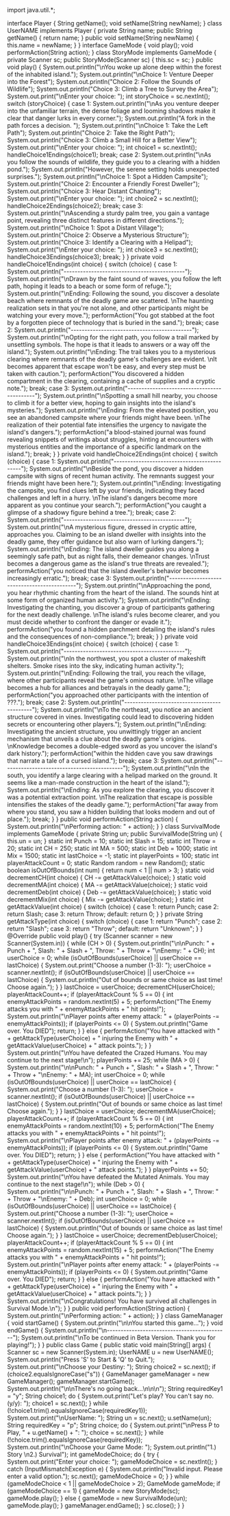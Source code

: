 import java.util.*;

interface Player {
    String getName();
    void setName(String newName);
}
class UserNAME implements Player {
    private String name;
    public String getName() {
        return name;
    }
    public void setName(String newName) {
        this.name = newName;
    }
}
interface GameMode {
    void play();
    void performAction(String action);
}
class StoryMode implements GameMode {
    private Scanner sc;
    public StoryMode(Scanner sc) {
        this.sc = sc;
    }
    public void play() {
        System.out.println("\nYou woke up alone deep within the forest of the inhabited island.");
        System.out.println("\nChoice 1: Venture Deeper into the Forest");
        System.out.println("Choice 2: Follow the Sounds of Wildlife");
        System.out.println("Choice 3: Climb a Tree to Survey the Area");
        System.out.print("\nEnter your choice: ");
        int storyChoice = sc.nextInt();
        switch (storyChoice) {
            case 1:
                System.out.println("\nAs you venture deeper into the unfamiliar terrain, the dense foliage and looming shadows make it clear that danger lurks in every corner.");
                System.out.println("A fork in the path forces a decision. ");
                System.out.println("\nChoice 1: Take the Left Path");
                System.out.println("Choice 2: Take the Right Path");
                System.out.println("Choice 3: Climb a Small Hill for a Better View");
                System.out.print("\nEnter your choice: ");
                int choice1 = sc.nextInt();
                handleChoice1Endings(choice1);
                break;
            case 2:
                System.out.println("\nAs you follow the sounds of wildlife, they guide you to a clearing with a hidden pond.");
                System.out.println("However, the serene setting holds unexpected surprises.");
                System.out.println("\nChoice 1: Spot a Hidden Campsite");
                System.out.println("Choice 2: Encounter a Friendly Forest Dweller");
                System.out.println("Choice 3: Hear Distant Chanting");
                System.out.print("\nEnter your choice: ");
                int choice2 = sc.nextInt();
                handleChoice2Endings(choice2);
                break;
            case 3:
                System.out.println("\nAscending a sturdy palm tree, you gain a vantage point, revealing three distinct features in different directions.");
                System.out.println("\nChoice 1: Spot a Distant Village");
                System.out.println("Choice 2: Observe a Mysterious Structure");
                System.out.println("Choice 3: Identify a Clearing with a Helipad");
                System.out.print("\nEnter your choice: ");
                int choice3 = sc.nextInt();
                handleChoice3Endings(choice3);
                break;
        }
    }
    private void handleChoice1Endings(int choice) {
        switch (choice) {
            case 1:
                System.out.println("--------------------------------------------");
                System.out.println("\nDrawn by the faint sound of waves, you follow the left path, hoping it leads to a beach or some form of refuge.");
                System.out.println("\nEnding: Following the sound, you discover a desolate beach where remnants of the deadly game are scattered. \nThe haunting realization sets in that you're not alone, and other participants might be watching your every move.");
                performAction("You got stabbed at the foot by a forgotten piece of technology that is buried in the sand.");
                break;
            case 2:
                System.out.println("--------------------------------------------");
                System.out.println("\nOpting for the right path, you follow a trail marked by unsettling symbols. The hope is that it leads to answers or a way off the island.");
                System.out.println("\nEnding: The trail takes you to a mysterious clearing where remnants of the deadly game's challenges are evident. \nIt becomes apparent that escape won't be easy, and every step must be taken with caution.");
                performAction("You discovered a hidden compartment in the clearing, containing a cache of supplies and a cryptic note.");
                break;
            case 3:
                System.out.println("--------------------------------------------");
                System.out.println("\nSpotting a small hill nearby, you choose to climb it for a better view, hoping to gain insights into the island's mysteries.");
                System.out.println("\nEnding: From the elevated position, you see an abandoned campsite where your friends might have been. \nThe realization of their potential fate intensifies the urgency to navigate the island's dangers.");
                performAction("a blood-stained journal was found revealing snippets of writings about struggles, hinting at encounters with mysterious entities and the importance of a specific landmark on the island.");
                break;
        }
    }
    private void handleChoice2Endings(int choice) {
        switch (choice) {
            case 1:
                System.out.println("--------------------------------------------");
                System.out.println("\nBeside the pond, you discover a hidden campsite with signs of recent human activity. The remnants suggest your friends might have been here.");
                System.out.println("\nEnding: Investigating the campsite, you find clues left by your friends, indicating they faced challenges and left in a hurry. \nThe island's dangers become more apparent as you continue your search.");
                performAction("you caught a glimpse of a shadowy figure behind a tree.");
                break;
            case 2:
                System.out.println("--------------------------------------------");
                System.out.println("\nA mysterious figure, dressed in cryptic attire, approaches you. Claiming to be an island dweller with insights into the deadly game, they offer guidance but also warn of lurking dangers.");
                System.out.println("\nEnding: The island dweller guides you along a seemingly safe path, but as night falls, their demeanor changes. \nTrust becomes a dangerous game as the island's true threats are revealed.");
                performAction("you noticed that the island dweller's behavior becomes increasingly erratic.");
                break;
            case 3:
                System.out.println("--------------------------------------------");
                System.out.println("\nApproaching the pond, you hear rhythmic chanting from the heart of the island. The sounds hint at some form of organized human activity.");
                System.out.println("\nEnding: Investigating the chanting, you discover a group of participants gathering for the next deadly challenge. \nThe island's rules become clearer, and you must decide whether to confront the danger or evade it.");
                performAction("you found a hidden parchment detailing the island's rules and the consequences of non-compliance.");
                break;
        }
    }
    private void handleChoice3Endings(int choice) {
        switch (choice) {
            case 1:
                System.out.println("--------------------------------------------");
                System.out.println("\nIn the northwest, you spot a cluster of makeshift shelters. Smoke rises into the sky, indicating human activity.");
                System.out.println("\nEnding: Following the trail, you reach the village, where other participants reveal the game's ominous nature. \nThe village becomes a hub for alliances and betrayals in the deadly game.");
                performAction("you approached other participants with the intention of ???.");
                break;
            case 2:
                System.out.println("--------------------------------------------");
                System.out.println("\nTo the northeast, you notice an ancient structure covered in vines. Investigating could lead to discovering hidden secrets or encountering other players.");
                System.out.println("\nEnding: Investigating the ancient structure, you unwittingly trigger an ancient mechanism that unveils a clue about the deadly game's origins. \nKnowledge becomes a double-edged sword as you uncover the island's dark history.");
                performAction("within the hidden cave you saw drawings that narrate a tale of a cursed island.");
                break;
            case 3:
                System.out.println("--------------------------------------------");
                System.out.println("\nIn the south, you identify a large clearing with a helipad marked on the ground. It seems like a man-made construction in the heart of the island.");
                System.out.println("\nEnding: As you explore the clearing, you discover it was a potential extraction point. \nThe realization that escape is possible intensifies the stakes of the deadly game.");
                performAction("far away from where you stand, you saw a hidden building that looks modern and out of place.");
                break;
        }
    }
    public void performAction(String action) {
        System.out.println("\nPerforming action: " + action);
    }
}
class SurvivalMode implements GameMode {
    private String un;
    public SurvivalMode(String un) {
        this.un = un;
    }
    static int Punch = 10;
    static int Slash = 15;
    static int Throw = 20;
    static int CH = 250;
    static int MA = 500;
    static int Deb = 1000;
    static int Mix = 1500;
    static int lastChoice = -1;
    static int playerPoints = 100;
    static int playerAttackCount = 0;
    static Random random = new Random();
    static boolean isOutOfBounds(int num) {
        return num < 1 || num > 3;
    }
    static void decrementCH(int choice) {
        CH -= getAttackValue(choice);
    }
    static void decrementMA(int choice) {
        MA -= getAttackValue(choice);
    }
    static void decrementDeb(int choice) {
        Deb -= getAttackValue(choice);
    }
    static void decrementMix(int choice) {
        Mix -= getAttackValue(choice);
    }
    static int getAttackValue(int choice) {
        switch (choice) {
            case 1:
                return Punch;
            case 2:
                return Slash;
            case 3:
                return Throw;
            default:
                return 0;
        }
    }
    private String getAttackType(int choice) {
        switch (choice) {
            case 1:
                return "Punch";
            case 2:
                return "Slash";
            case 3:
                return "Throw";
            default:
                return "Unknown";
        }
    }
    @Override
    public void play() {
        try (Scanner scanner = new Scanner(System.in)) {
            while (CH > 0) {
                System.out.println("\n\nPunch: " + Punch + ", Slash: " + Slash + ", Throw: " + Throw + "\nEnemy: " + CH);
                int userChoice = 0;
                while (isOutOfBounds(userChoice) || userChoice == lastChoice) {
                    System.out.print("Choose a number (1-3): ");
                    userChoice = scanner.nextInt();
                    if (isOutOfBounds(userChoice) || userChoice == lastChoice) {
                        System.out.println("Out of bounds or same choice as last time! Choose again.");
                    }
                }
                lastChoice = userChoice;
                decrementCH(userChoice);
                playerAttackCount++;
                if (playerAttackCount % 5 == 0) {
                    int enemyAttackPoints = random.nextInt(5) + 5;
                    performAction("The Enemy attacks you with " + enemyAttackPoints + " hit points!");
                    System.out.println("\nPlayer points after enemy attack: " + (playerPoints -= enemyAttackPoints));
                    if (playerPoints <= 0) {
                        System.out.println("Game over. You DIED");
                        return;
                    }
                } else {
                    performAction("You have attacked with " + getAttackType(userChoice) + " injuring the Enemy with " + getAttackValue(userChoice) + " attack points.");
                }
            }
            System.out.println("\nYou have defeated the Crazed Humans. You may continue to the next stage!\n");
            playerPoints += 25;
            while (MA > 0) {
                System.out.println("\n\nPunch: " + Punch + ", Slash: " + Slash + ", Throw: " + Throw + "\nEnemy: " + MA);
                int userChoice = 0;
                while (isOutOfBounds(userChoice) || userChoice == lastChoice) {
                    System.out.print("Choose a number (1-3): ");
                    userChoice = scanner.nextInt();
                    if (isOutOfBounds(userChoice) || userChoice == lastChoice) {
                        System.out.println("Out of bounds or same choice as last time! Choose again.");
                    }
                }
                lastChoice = userChoice;
                decrementMA(userChoice);
                playerAttackCount++;
                if (playerAttackCount % 5 == 0) {
                    int enemyAttackPoints = random.nextInt(10) + 5;
                    performAction("The Enemy attacks you with " + enemyAttackPoints + " hit points!");
                    System.out.println("\nPlayer points after enemy attack: " + (playerPoints -= enemyAttackPoints));
                    if (playerPoints <= 0) {
                        System.out.println("Game over. You DIED");
                        return;
                    }
                } else {
                    performAction("You have attacked with " + getAttackType(userChoice) + " injuring the Enemy with " + getAttackValue(userChoice) + " attack points.");
                }
            }
            playerPoints += 50;
            System.out.println("\nYou have defeated the Mutated Animals. You may continue to the next stage!\n");
            while (Deb > 0) {
                System.out.println("\n\nPunch: " + Punch + ", Slash: " + Slash + ", Throw: " + Throw + "\nEnemy: " + Deb);
                int userChoice = 0;
                while (isOutOfBounds(userChoice) || userChoice == lastChoice) {
                    System.out.print("Choose a number (1-3): ");
                    userChoice = scanner.nextInt();
                    if (isOutOfBounds(userChoice) || userChoice == lastChoice) {
                        System.out.println("Out of bounds or same choice as last time! Choose again.");
                    }
                }
                lastChoice = userChoice;
                decrementDeb(userChoice);
                playerAttackCount++;
                if (playerAttackCount % 5 == 0) {
                    int enemyAttackPoints = random.nextInt(15) + 5;
                    performAction("The Enemy attacks you with " + enemyAttackPoints + " hit points!");
                    System.out.println("\nPlayer points after enemy attack: " + (playerPoints -= enemyAttackPoints));
                    if (playerPoints <= 0) {
                        System.out.println("Game over. You DIED");
                        return;
                    }
                } else {
                    performAction("You have attacked with " + getAttackType(userChoice) + " injuring the Enemy with " + getAttackValue(userChoice) + " attack points.");
                }
            }
            System.out.println("\nCongratulations! You have survived all challenges in Survival Mode.\n");
        }
    }
    public void performAction(String action) {
        System.out.println("\nPerforming action: " + action);
    }
}
class GameManager {
    void startGame() {
        System.out.println("\n\nYou started this game...");
    }
    void endGame() {
        System.out.println("\n--------------------------------------------");
        System.out.println("\nTo be continued in Beta Version. Thank you for playing!");
    }
}
public class Game {
    public static void main(String[] args) {
        Scanner sc = new Scanner(System.in);
        UserNAME u = new UserNAME();
        System.out.println("Press 'S' to Start & 'Q' to Quit.");
        System.out.print("\nChoose your Destiny: ");
        String choice2 = sc.next();
        if (choice2.equalsIgnoreCase("s")) {
            GameManager gameManager = new GameManager();
            gameManager.startGame();
            System.out.println("\n\nThere's no going back...\n\n\n");
            String requiredKey1 = "y";
            String choice1;
            do {
                System.out.print("Let's play? You can't say no. (y/y): ");
                choice1 = sc.next();
            } while (!choice1.trim().equalsIgnoreCase(requiredKey1));
            System.out.print("\nUserName: ");
            String un = sc.next();
            u.setName(un);
            String requiredKey = "p";
            String choice;
            do {
                System.out.print("\nPress P to Play, " + u.getName() + ": ");
                choice = sc.next();
            } while (!choice.trim().equalsIgnoreCase(requiredKey));
            System.out.println("\nChoose your Game Mode:  ");
            System.out.println("1.) Story \n2.) Survival");
            int gameModeChoice;
            do {
                try {
                    System.out.print("Enter your choice: ");
                    gameModeChoice = sc.nextInt();
                } catch (InputMismatchException e) {
                    System.out.println("Invalid input. Please enter a valid option.");
                    sc.next(); 
                    gameModeChoice = 0; 
                }
            } while (gameModeChoice < 1 || gameModeChoice > 2);
            GameMode gameMode;
            if (gameModeChoice == 1) {
                gameMode = new StoryMode(sc);
                gameMode.play();
            } else {
                gameMode = new SurvivalMode(un);
                gameMode.play();
            }
            gameManager.endGame();
        }
        sc.close();
    }
}
